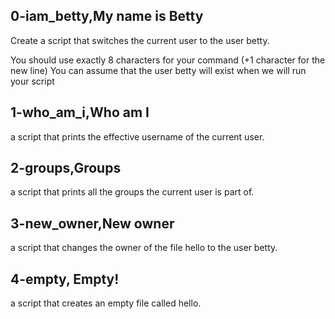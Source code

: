 ## 0-iam_betty,My name is Betty
Create a script that switches the current user to the user betty.

You should use exactly 8 characters for your command (+1 character for the new line)
You can assume that the user betty will exist when we will run your script
## 1-who_am_i,Who am I
a script that prints the effective username of the current user.
## 2-groups,Groups
a script that prints all the groups the current user is part of.
## 3-new_owner,New owner
a script that changes the owner of the file hello to the user betty.
## 4-empty, Empty!
a script that creates an empty file called hello.
